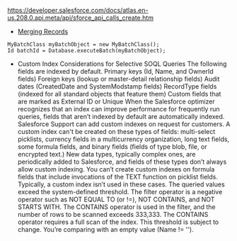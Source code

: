 https://developer.salesforce.com/docs/atlas.en-us.208.0.api.meta/api/sforce_api_calls_create.htm
* [Merging Records](https://developer.salesforce.com/docs/atlas.en-us.apexcode.meta/apexcode/langCon_apex_dml_examples_merge.htm?search_text=try)

```Apex
MyBatchClass myBatchObject = new MyBatchClass(); 
Id batchId = Database.executeBatch(myBatchObject);

```
* Custom Index Considerations for Selective SOQL Queries
The following fields are indexed by default.
Primary keys (Id, Name, and OwnerId fields)
Foreign keys (lookup or master-detail relationship fields)
Audit dates (CreatedDate and SystemModstamp fields)
RecordType fields (indexed for all standard objects that feature them)
Custom fields that are marked as External ID or Unique
When the Salesforce optimizer recognizes that an index can improve performance for frequently run queries, fields that aren’t indexed by default are automatically indexed.
Salesforce Support can add custom indexes on request for customers.
A custom index can't be created on these types of fields: multi-select picklists, currency fields in a multicurrency organization, long text fields, some formula fields, and binary fields (fields of type blob, file, or encrypted text.) New data types, typically complex ones, are periodically added to Salesforce, and fields of these types don’t always allow custom indexing.
You can’t create custom indexes on formula fields that include invocations of the TEXT function on picklist fields.
Typically, a custom index isn’t used in these cases.
The queried values exceed the system-defined threshold.
The filter operator is a negative operator such as NOT EQUAL TO (or !=), NOT CONTAINS, and NOT STARTS WITH.
The CONTAINS operator is used in the filter, and the number of rows to be scanned exceeds 333,333. The CONTAINS operator requires a full scan of the index. This threshold is subject to change.
You’re comparing with an empty value (Name != '').
